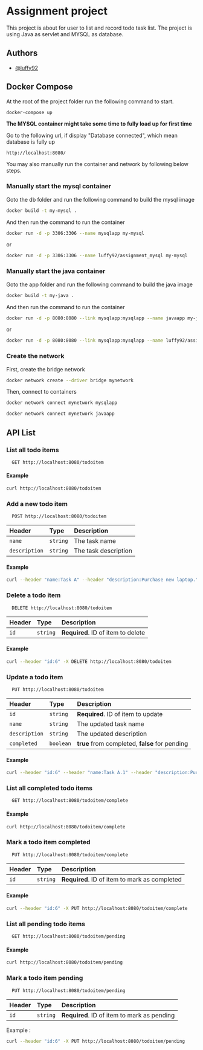 # Assignment project

This project is about for user to list and record todo task list. The project is using Java as servlet and MYSQL as database.

## Authors

- [@luffy92](https://github.com/luffy92/assignment)


## Docker Compose

At the root of the project folder run the following command to start.

```sh
docker-compose up
```

**The MYSQL container might take some time to fully load up for first time**

Go to the following url, if display "Database connected", which mean database is fully up
```http
http://localhost:8080/
```

You may also manually run the container and network by following below steps.

### Manually start the mysql container
Goto the db folder and run the following command to build the mysql image
```sh
docker build -t my-mysql .
```

And then run the command to run the container
```sh
docker run -d -p 3306:3306 --name mysqlapp my-mysql
```

or

```sh
docker run -d -p 3306:3306 --name luffy92/assignment_mysql my-mysql
```

### Manually start the java container
Goto the app folder and run the following command to build the java image
```sh
docker build -t my-java .
```

And then run the command to run the container
```sh
docker run -d -p 8080:8080 --link mysqlapp:mysqlapp --name javaapp my-java
```

or

```sh
docker run -d -p 8080:8080 --link mysqlapp:mysqlapp --name luffy92/assignment_java my-java
```

### Create the network
First, create the bridge network
```sh
docker network create --driver bridge mynetwork 
```

Then, connect to containers
```sh
docker network connect mynetwork mysqlapp
```
```sh
docker network connect mynetwork javaapp
```

## API List ##

### List all todo items

```http
  GET http://localhost:8080/todoitem
```

#### Example
```sh
curl http://localhost:8080/todoitem
```



### Add a new todo item

```http
  POST http://localhost:8080/todoitem
```

| Header | Type     | Description                |
| :-------- | :------- | :------------------------- |
| `name` | `string` | The task name |
| `description` | `string` | The task description |

#### Example
```sh
curl --header "name:Task A" --header "description:Purchase new laptop." -X POST http://localhost:8080/todoitem
```



### Delete a todo item

```http
  DELETE http://localhost:8080/todoitem
```

| Header | Type     | Description                |
| :-------- | :------- | :------------------------- |
| `id` | `string` | **Required**. ID of item to delete|

#### Example
```sh
curl --header "id:6" -X DELETE http://localhost:8080/todoitem
```




### Update a todo item

```http
  PUT http://localhost:8080/todoitem
```

| Header | Type     | Description                |
| :-------- | :------- | :------------------------- |
| `id` | `string` | **Required**. ID of item to update|
| `name` | `string` | The updated task name|
| `description` | `string` | The updated description|
| `completed` | `boolean` | **true** from completed, **false** for pending| 

#### Example
```sh
curl --header "id:6" --header "name:Task A.1" --header "description:Purchase new Desktop." -X PUT http://localhost:8080/todoitem
```



### List all completed todo items

```http
  GET http://localhost:8080/todoitem/complete
```

#### Example
```sh
curl http://localhost:8080/todoitem/complete
```




### Mark a todo item completed

```http
  PUT http://localhost:8080/todoitem/complete
```

| Header | Type     | Description                |
| :-------- | :------- | :------------------------- |
| `id` | `string` | **Required**. ID of item to mark as completed|


#### Example
```sh
curl --header "id:6" -X PUT http://localhost:8080/todoitem/complete
```



### List all pending todo items

```http
  GET http://localhost:8080/todoitem/pending
```

#### Example
```sh
curl http://localhost:8080/todoitem/pending
```




### Mark a todo item pending

```http
  PUT http://localhost:8080/todoitem/pending
```

| Header | Type     | Description                |
| :-------- | :------- | :------------------------- |
| `id` | `string` | **Required**. ID of item to mark as pending|

Example : 
```sh
curl --header "id:6" -X PUT http://localhost:8080/todoitem/pending
```

